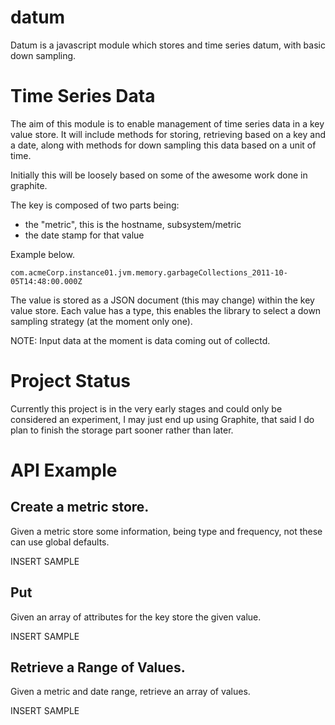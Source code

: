 # datum

Datum is a javascript module which stores and time series datum, with basic down sampling.


# Time Series Data

The aim of this module is to enable management of time series data in a key value store. It will include methods for
storing, retrieving based on a key and a date, along with methods for down sampling this data based on a unit of time.

Initially this will be loosely based on some of the awesome work done in graphite.

The key is composed of two parts being:

* the "metric", this is the hostname, subsystem/metric
* the date stamp for that value

Example below.

```
com.acmeCorp.instance01.jvm.memory.garbageCollections_2011-10-05T14:48:00.000Z
```

The value is stored as a JSON document (this may change) within the key value store. Each value has a type, this enables
the library to select a down sampling strategy (at the moment only one).

NOTE: Input data at the moment is data coming out of collectd.

# Project Status

Currently this project is in the very early stages and could only be considered an experiment, I may just end up using
Graphite, that said I do plan to finish the storage part sooner rather than later.

# API Example

## Create a metric store.

Given a metric store some information, being type and frequency, not these can use global defaults.

INSERT SAMPLE

## Put

Given an array of attributes for the key store the given value.

INSERT SAMPLE

## Retrieve a Range of Values.

Given a metric and date range, retrieve an array of values.

INSERT SAMPLE